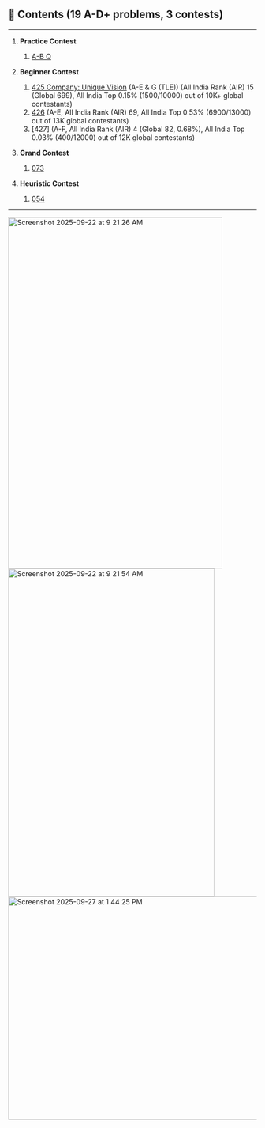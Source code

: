 ## 📂 Contents (19 A-D+ problems, 3 contests)

---

1. **Practice Contest**
    
    1. [A-B Q](./practice/)

2. **Beginner Contest**

   1. [425 Company: Unique Vision](./beginner/425) (A-E & G (TLE)) (All India Rank (AIR) 15 (Global 699), All India Top 0.15% (1500/10000) out of 10K+ global contestants)
   2. [426](./beginner/426/) (A-E, All India Rank (AIR) 69, All India Top 0.53% (6900/13000) out of 13K global contestants)
   3. [427] (A-F, All India Rank (AIR) 4 (Global 82, 0.68%), All India Top 0.03% (400/12000) out of 12K global contestants)

3. **Grand Contest**

   1. [073](./grand/073/)

4. **Heuristic Contest**

   1. [054](./heuristic/054/)

---

<img width="434" height="711" alt="Screenshot 2025-09-22 at 9 21 26 AM" src="https://github.com/user-attachments/assets/c140f9b3-3a63-468e-a510-d25e4e0bb21e" />
<img width="418" height="664" alt="Screenshot 2025-09-22 at 9 21 54 AM" src="https://github.com/user-attachments/assets/bda841e2-dce9-402b-b7cb-515861e1c947" />
<img width="971" height="452" alt="Screenshot 2025-09-27 at 1 44 25 PM" src="https://github.com/user-attachments/assets/7c2a0751-6619-4d44-b173-6bab053705e8" />
